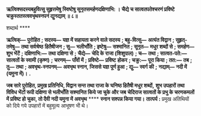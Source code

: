 **ऋत्विक्सदस्यबहुवित्सु सुहृत्तमेषु** **स्विष्टेषु सूनृतसमर्हणदक्षिणाभि: ।** **चैद्ये च सात्वतपतेश्चरणं प्रविष्टे** **चक्रुस्ततस्त्ववभृथस्नपनं द्युनद्याम् ॥ ८॥** 

शब्दार्थ **** 

**ऋत्विक्—** **पुरोहित** **; सदस्य—** **यज्ञ में सहायता करने वाले सदस्य** **; बहु-वित्सु—** **अत्यंत विद्वान** **; सुहृत्-तमेषु—** **तथा सर्वश्रेष्ठ** **हितैषीजन** **; सु—** **भलीभाँति** **; इष्टेषु—** **सश्मानित** **; सूनृत—** **मधुर शब्दों से** **; समर्हण—** **शुभ भेंटें** **; दक्षिणाभि:—** **तथा दक्षिणा से** **;** **चैद्ये—** **चेदि के राजा (शिशुपाल)** **; च—** **तथा** **; सात्वत-पते:—** **सात्वतों के स्वामी (कृष्ण)** **; चरणम्—** **पाँवों में** **; प्रविष्टे—** **प्रविष्ट** **होकर** **; चक्रु:—** **पूरा किया** **; तत:—** **तब** **; तु—** **तथा** **; अवभृथ-स्नपनम्—** **अवभृथ स्नान, जिससे यज्ञ पूर्ण हुआ** **; द्यु—** **स्वर्ग की** **;** **नद्याम्—** **नदी में (यमुना में)।** **.** 

**जब सारे पुरोहित, प्रमुख प्रतिनिधि, विद्वान सन्त तथा राजा के घनिष्ठ हितैषी मधुर शब्दों,** **शुभ उपहारों तथा विविध भेंटों रूपी दक्षिणा से भलीभाँति सश्मानित किये जा चुके और जब** **चेदिराज सात्वतों के प्रभु के चरणकमलों में प्रविष्ट हो चुका, तो दैवी नदी यमुना में** **अवभृथ** **** **स्नान सश्पन्न किया गया।** **तात्पर्य :** प्रमुख अतिथियों को दिये गये उपहारों में बहुमूल्य आभूषण भी थे।  